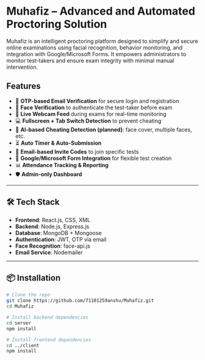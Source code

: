 # Muhafiz – Advanced and Automated Proctoring Solution

Muhafiz is an intelligent proctoring platform designed to simplify and secure online examinations using facial recognition, behavior monitoring, and integration with Google/Microsoft Forms. It empowers administrators to monitor test-takers and ensure exam integrity with minimal manual intervention.

## Features

- 🔐 **OTP-based Email Verification** for secure login and registration
- 👤 **Face Verification** to authenticate the test-taker before exam
- 📸 **Live Webcam Feed** during exams for real-time monitoring
- 💻 **Fullscreen + Tab Switch Detection** to prevent cheating
- 🧠 **AI-based Cheating Detection (planned)**: face cover, multiple faces, etc.
- ⏳ **Auto Timer & Auto-Submission**
- 📨 **Email-based Invite Codes** to join specific tests
- 📝 **Google/Microsoft Form Integration** for flexible test creation
- 📊 **Attendance Tracking & Reporting**
- 🛡️ **Admin-only Dashboard**

---

## 🛠️ Tech Stack

- **Frontend**: React.js, CSS, XML
- **Backend**: Node.js, Express.js
- **Database**: MongoDB + Mongoose
- **Authentication**: JWT, OTP via email
- **Face Recognition**: face-api.js
- **Email Service**: Nodemailer

---

## 📦 Installation

```bash
# Clone the repo
git clone https://github.com/71101259anshu/Muhafiz.git
cd Muhafiz

# Install backend dependencies
cd server
npm install

# Install frontend dependencies
cd ../client
npm install


